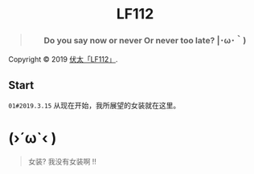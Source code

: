 <h1 align="center">LF112</h1>

> <h3 align="center">Do you say now or never Or never too late? |･ω･｀)</h3>

Copyright © 2019 [伏太「LF112」](https://www.futiwolf.com).

## Start
 `01#2019.3.15` 从现在开始，我所展望的女装就在这里。

 

# (›´ω`‹ )
> 女装? 我没有女装啊 !!
